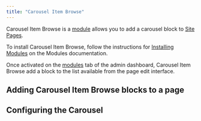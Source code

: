 ```yaml
---
title: "Carousel Item Browse"
---
```

Carousel Item Browse is a [module](../modules/index.md) allows you to add a carousel block to [Site Pages](../sites/site_pages).

To install Carousel Item Browse, follow the instructions for [Installing Modules](../modules/index.md#installing-modules) on the Modules documentation.

Once activated on the [modules](https://omeka.org/s/docs/user-manual/modules/) tab of the admin dashboard, Carousel Item Browse add a block to the list available from the page edit interface.

## Adding Carousel Item Browse blocks to a page


## Configuring the Carousel